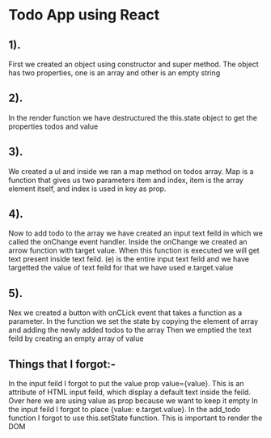 # Todo App using React

## 1).
First we created an object using constructor and super method. The object has two properties, one is an array and other is an empty string

## 2).
In the render function we have destructured the this.state object to get the properties todos and value

## 3).
We created a ul and inside we ran a map method on todos array. Map is a function that gives us two parameters item and index, item is the array element itself, and index is used in key as prop.

## 4).
Now to add todo to the array we have created an input text feild in which we called the onChange event handler. Inside the onChange we created an arrow function with target value. When this function is executed we will get text present inside text feild. (e) is the entire input text feild and we have targetted the value of text feild for that we have used e.target.value  

## 5).
Nex we created a button with onCLick event that takes a function as a parameter. In the function we set the state by copying the element of array and adding the newly added todos to the array 
Then we emptied the text feild by creating an empty array of value

## Things that I forgot:-
In the input feild I forgot to put the value prop value={value}. This is an attribute of HTML input feild, which display a default text inside the feild. Over here we are using value as prop because we want to keep it empty 
In the input feild I forgot to place {value: e.target.value}.
In the add_todo function I forgot to use this.setState function. This is important to render the DOM 
